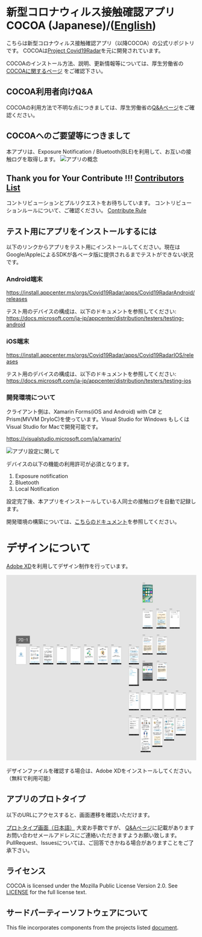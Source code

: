 <!-- TODO: README 更新 -->

# 新型コロナウィルス接触確認アプリ COCOA (Japanese)/([English](README.md))

こちらは新型コロナウィルス接触確認アプリ（以降COCOA）の公式リポジトリです。
COCOAは[Project Covid19Radar](https://github.com/Covid-19Radar)を元に開発されています。

COCOAのインストール方法、説明、更新情報等については、厚生労働省の[COCOAに関するページ](https://www.mhlw.go.jp/stf/seisakunitsuite/bunya/cocoa_00138.html)
をご確認下さい。

## COCOA利用者向けQ&A

COCOAの利用方法で不明な点につきましては、厚生労働省の[Q&Aページ](https://www.mhlw.go.jp/stf/seisakunitsuite/bunya/kenkou_iryou/covid19_qa_kanrenkigyou_00009.html)をご確認ください。

## COCOAへのご要望等につきまして

本アプリは、Exposure Notification / Bluetooth(BLE)を利用して、お互いの接触ログを取得します。
![アプリの概念](img/explanation.png)


## Thank you for Your Contribute !!! [Contributors List](CONTRIBUTORS.md)
コントリビューションとプルリクエストをお待ちしています。
コントリビューションルールについて、ご確認ください。
[Contribute Rule](CONTRIBUTING.md)

## テスト用にアプリをインストールするには

以下のリンクからアプリをテスト用にインストールしてください。現在はGoogle/AppleによるSDKが各ベータ版に提供されるまでテストができない状況です。

### Android端末

https://install.appcenter.ms/orgs/Covid19Radar/apps/Covid19RadarAndroid/releases

テスト用のデバイスの構成は、以下のドキュメントを参照してください:
https://docs.microsoft.com/ja-jp/appcenter/distribution/testers/testing-android

### iOS端末

https://install.appcenter.ms/orgs/Covid19Radar/apps/Covid19RadarIOS/releases

テスト用のデバイスの構成は、以下のドキュメントを参照してください:
https://docs.microsoft.com/ja-jp/appcenter/distribution/testers/testing-ios


### 開発環境について

クライアント側は、Xamarin Forms(iOS and Android) with C# と Prism(MVVM DryIoC)を使っています。Visual Studio for Windows もしくは Visual Studio for Macで開発可能です。

https://visualstudio.microsoft.com/ja/xamarin/

![アプリ設定に関して](img/design00.png)

デバイスの以下の機能の利用許可が必須となります。

1. Exposure notification
2. Bluetooth
3. Local Notification

設定完了後、本アプリをインストールしている人同士の接触ログを自動で記録します。

開発環境の構築については、[こちらのドキュメント](doc/Developer-Note.md)を参照してください。

# デザインについて

[Adobe XD](https://www.adobe.com/jp/products/xd.html)を利用してデザイン制作を行っています。

![画面全体図](img/design01.jpg)

デザインファイルを確認する場合は、Adobe XDをインストールしてください。（無料で利用可能）

## アプリのプロトタイプ

以下のURLにアクセスすると、画面遷移を確認いただけます。

[プロトタイプ画面（日本語）](https://xd.adobe.com/view/8c6440d7-63a3-4622-b88f-dfed80ec175b-d937/grid)
大変お手数ですが、 [Q&Aページ](https://www.mhlw.go.jp/stf/seisakunitsuite/bunya/kenkou_iryou/covid19_qa_kanrenkigyou_00009.html)に記載がありますお問い合わせメールアドレスにご連絡いただきますようお願い致します。
PullRequest、Issuesについては、ご回答できかねる場合がありますことをご了承下さい。

## ライセンス

COCOA is licensed under the Mozilla Public License Version 2.0. See [LICENSE](LICENSE.md) for the full license text.

## サードパーティーソフトウェアについて

This file incorporates components from the projects listed [document](COPYRIGHT_THIRD_PARTY_SOFTWARE_NOTICES.md).
